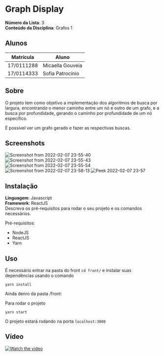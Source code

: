 # Graph Display

**Número da Lista**: 3<br>
**Conteúdo da Disciplina**: Grafos 1<br>

## Alunos
|Matrícula | Aluno |
| -- | -- |
| 17/0111288  |  Micaella Gouveia |
| 17/0114333  |  Sofia Patrocínio |

## Sobre 
O projeto tem como objetivo a implementação dos algoritmos de busca por largura, encontrando o menor caminho entre um nó e outro de um grafo, e a busca por profundidade, gerando o caminho por profundidade de um nó específico. 

É possível ver um grafo gerado e fazer as respectivas buscas.

## Screenshots
![Screenshot from 2022-02-07 23-55-40](https://user-images.githubusercontent.com/38709421/152909734-7267ee2d-dafa-405e-ac6b-09ea50096716.png)
![Screenshot from 2022-02-07 23-55-43](https://user-images.githubusercontent.com/38709421/152909736-c7605f2a-10f5-48a5-94a6-45f1d73f8943.png)
![Screenshot from 2022-02-07 23-55-54](https://user-images.githubusercontent.com/38709421/152909737-49bc1eeb-5cf7-4c76-9e32-c5fc9c4f8b50.png)
![Screenshot from 2022-02-07 23-58-13](https://user-images.githubusercontent.com/38709421/152909740-db94bcfd-4060-4b1f-a456-bef16ca22d4b.png)
![Peek 2022-02-07 23-57](https://user-images.githubusercontent.com/38709421/152909708-e2fcaad8-c0ac-4e8a-a9db-220393884e56.gif)


## Instalação 
**Linguagem**: Javascript<br>
**Framework**: ReactJS<br>
Descreva os pré-requisitos para rodar o seu projeto e os comandos necessários.

Pré-requisitos:
* NodeJS
* ReactJS
* Yarn

## Uso 
É necessário entrar na pasta do front ```cd front/``` e instalar suas dependências usando o comando

```
yarn install
```
Ainda denro da pasta /front:

Para rodar o projeto
```
yarn start
```

O projeto estará rodando na porta ```localhost:3000```

## Vídeo

[![Watch the video](https://user-images.githubusercontent.com/38709421/152912382-cf095469-dda5-4943-8154-212f69677f22.png)](https://www.youtube.com/watch?v=ZkINwMq7BM0)
